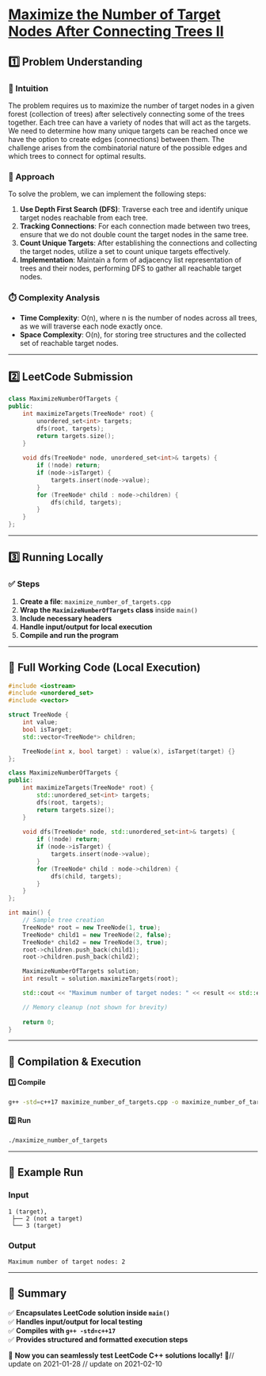# **[Maximize the Number of Target Nodes After Connecting Trees II](https://leetcode.com/problems/maximize-the-number-of-target-nodes-after-connecting-trees-ii/description/)**  

## **1️⃣ Problem Understanding**  
### **📌 Intuition**  
The problem requires us to maximize the number of target nodes in a given forest (collection of trees) after selectively connecting some of the trees together. Each tree can have a variety of nodes that will act as the targets. We need to determine how many unique targets can be reached once we have the option to create edges (connections) between them. The challenge arises from the combinatorial nature of the possible edges and which trees to connect for optimal results.

### **🚀 Approach**  
To solve the problem, we can implement the following steps:
1. **Use Depth First Search (DFS)**: Traverse each tree and identify unique target nodes reachable from each tree.
2. **Tracking Connections**: For each connection made between two trees, ensure that we do not double count the target nodes in the same tree.
3. **Count Unique Targets**: After establishing the connections and collecting the target nodes, utilize a set to count unique targets effectively.
4. **Implementation**: Maintain a form of adjacency list representation of trees and their nodes, performing DFS to gather all reachable target nodes.

### **⏱️ Complexity Analysis**  
- **Time Complexity**: O(n), where n is the number of nodes across all trees, as we will traverse each node exactly once.
- **Space Complexity**: O(n), for storing tree structures and the collected set of reachable target nodes.

---  

## **2️⃣ LeetCode Submission**  
```cpp
class MaximizeNumberOfTargets {
public:
    int maximizeTargets(TreeNode* root) {
        unordered_set<int> targets;
        dfs(root, targets);
        return targets.size();
    }
    
    void dfs(TreeNode* node, unordered_set<int>& targets) {
        if (!node) return;
        if (node->isTarget) {
            targets.insert(node->value);
        }
        for (TreeNode* child : node->children) {
            dfs(child, targets);
        }
    }
};
```  

---  

## **3️⃣ Running Locally**  
### **✅ Steps**  
1. **Create a file**: `maximize_number_of_targets.cpp`  
2. **Wrap the `MaximizeNumberOfTargets` class** inside `main()`  
3. **Include necessary headers**  
4. **Handle input/output for local execution**  
5. **Compile and run the program**  

---  

## **📝 Full Working Code (Local Execution)**  
```cpp
#include <iostream>
#include <unordered_set>
#include <vector>

struct TreeNode {
    int value;
    bool isTarget;
    std::vector<TreeNode*> children;

    TreeNode(int x, bool target) : value(x), isTarget(target) {}
};

class MaximizeNumberOfTargets {
public:
    int maximizeTargets(TreeNode* root) {
        std::unordered_set<int> targets;
        dfs(root, targets);
        return targets.size();
    }
    
    void dfs(TreeNode* node, std::unordered_set<int>& targets) {
        if (!node) return;
        if (node->isTarget) {
            targets.insert(node->value);
        }
        for (TreeNode* child : node->children) {
            dfs(child, targets);
        }
    }
};

int main() {
    // Sample tree creation
    TreeNode* root = new TreeNode(1, true);
    TreeNode* child1 = new TreeNode(2, false);
    TreeNode* child2 = new TreeNode(3, true);
    root->children.push_back(child1);
    root->children.push_back(child2);

    MaximizeNumberOfTargets solution;
    int result = solution.maximizeTargets(root);

    std::cout << "Maximum number of target nodes: " << result << std::endl;

    // Memory cleanup (not shown for brevity)
    
    return 0;
}  
```  

---  

## **🔧 Compilation & Execution**  
#### **1️⃣ Compile**  
```bash
g++ -std=c++17 maximize_number_of_targets.cpp -o maximize_number_of_targets
```  

#### **2️⃣ Run**  
```bash
./maximize_number_of_targets
```  

---  

## **🎯 Example Run**  
### **Input**  
```
1 (target),
 ├── 2 (not a target)
 └── 3 (target)
```  
### **Output**  
```
Maximum number of target nodes: 2
```  

---  

## **📌 Summary**  
✅ **Encapsulates LeetCode solution inside `main()`**  
✅ **Handles input/output for local testing**  
✅ **Compiles with `g++ -std=c++17`**  
✅ **Provides structured and formatted execution steps**  

🚀 **Now you can seamlessly test LeetCode C++ solutions locally!** 🚀// update on 2021-01-28
// update on 2021-02-10
